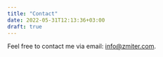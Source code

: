 ```yaml
---
title: "Contact"
date: 2022-05-31T12:13:36+03:00
draft: true
---
```


Feel free to contact me via email: <a href="mailto:info@zmiter.com">info@zmiter.com</a>.

